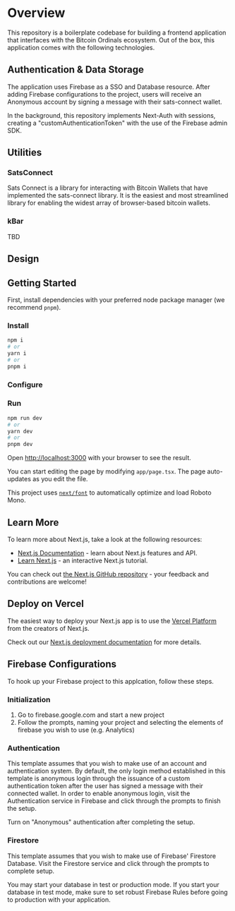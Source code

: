 
# Overview

This repository is a boilerplate codebase for building a frontend application that interfaces with the Bitcoin Ordinals ecosystem. Out of the box, this application comes with the following technologies.

## Authentication & Data Storage

The application uses Firebase as a SSO and Database resource. After adding Firebase configurations to the project, users will receive an Anonymous account by signing a message with their sats-connect wallet.

In the background, this repository implements Next-Auth with sessions, creating a "customAuthenticationToken" with the use of the Firebase admin SDK.

## Utilities

### SatsConnect

Sats Connect is a library for interacting with Bitcoin Wallets that have implemented the sats-connect library. It is the easiest and most streamlined library for enabling the widest array of browser-based bitcoin wallets.

### kBar

TBD

## Design



##

##

## Getting Started

First, install dependencies with your preferred node package manager (we recommend `pnpm`).

### Install

```bash
npm i
# or
yarn i
# or
pnpm i

```

### Configure


### Run

```bash
npm run dev
# or
yarn dev
# or
pnpm dev

```

Open [http://localhost:3000](http://localhost:3000) with your browser to see the result.

You can start editing the page by modifying `app/page.tsx`. The page auto-updates as you edit the file.

This project uses [`next/font`](https://nextjs.org/docs/basic-features/font-optimization) to automatically optimize and load Roboto Mono.

## Learn More

To learn more about Next.js, take a look at the following resources:

- [Next.js Documentation](https://nextjs.org/docs) - learn about Next.js features and API.
- [Learn Next.js](https://nextjs.org/learn) - an interactive Next.js tutorial.

You can check out [the Next.js GitHub repository](https://github.com/vercel/next.js/) - your feedback and contributions are welcome!

## Deploy on Vercel

The easiest way to deploy your Next.js app is to use the [Vercel Platform](https://vercel.com/new?utm_medium=default-template&filter=next.js&utm_source=create-next-app&utm_campaign=create-next-app-readme) from the creators of Next.js.

Check out our [Next.js deployment documentation](https://nextjs.org/docs/deployment) for more details.

## Firebase Configurations

To hook up your Firebase project to this applcation, follow these steps.

### Initialization

1. Go to firebase.google.com and start a new project
2. Follow the prompts, naming your project and selecting the elements of firebase you wish to use (e.g. Analytics)

### Authentication

This template assumes that you wish to make use of an account and authentication system. By default, the only login method established in this template is anonymous login through the issuance of a custom authentication token after the user has signed a message with their connected wallet. In order to enable anonymous login, visit the Authentication service in Firebase and click through the prompts to finish the setup.

Turn on "Anonymous" authentication after completing the setup.

### Firestore

This template assumes that you wish to make use of Firebase' Firestore Database. Visit the Firestore service and click through the prompts to complete setup.

You may start your database in test or production mode. If you start your database in test mode, make sure to set robust Firebase Rules before going to production with your application.
